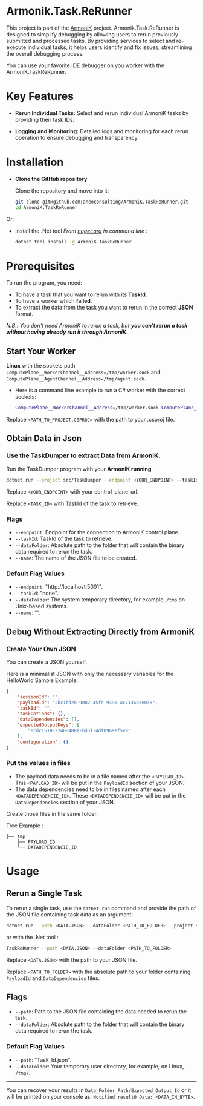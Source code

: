 # Armonik.Task.ReRunner

This project is part of the [ArmoniK](https://github.com/aneoconsulting/ArmoniK) project.
Armonik.Task.ReRunner is designed to simplify debugging by allowing users to rerun previously submitted and processed tasks. By providing services to select and re-execute individual tasks, it helps users identify and fix issues, streamlining the overall debugging process.

You can use your favorite IDE debugger on you worker with the ArmoniK.TaskReRunner.

# Key Features

- **Rerun Individual Tasks:** Select and rerun individual ArmoniK tasks by providing their task IDs.

- **Logging and Monitoring:** Detailed logs and monitoring for each rerun operation to ensure debugging and transparency.

# Installation

-  **Clone the GitHub repository**

    Clone the repository and move into it:

    ```sh
    git clone git@github.com:aneoconsulting/ArmoniK.TaskReRunner.git
    cd ArmoniK.TaskReRunner
    ```

Or:

- Install the .Net tool
   _From [nuget.org](https://www.nuget.org/) in command line :_

    ```sh
    dotnet tool install -g ArmoniK.TaskReRunner
    ```
# Prerequisites

To run the program, you need:
- To have a task that you want to rerun with its **TaskId**.
- To have a worker which **failed**.
- To extract the data from the task you want to rerun in the correct **JSON** format.

*N.B.: You don't need ArmoniK to rerun a task, but **you can't rerun a task without having already run it through ArmoniK.***

## **Start Your Worker**

**Linux** with the sockets path `ComputePlane__WorkerChannel__Address=/tmp/worker.sock` and `ComputePlane__AgentChannel__Address=/tmp/agent.sock`.

- Here is a command line example to run a C# worker with the correct sockets:

    ```sh
    ComputePlane__WorkerChannel__Address=/tmp/worker.sock ComputePlane__AgentChannel__Address=/tmp/agent.sock dotnet run --project <PATH_TO_PROJECT.CSPROJ>
    ```

Replace `<PATH_TO_PROJECT.CSPROJ>` with the path to your .csproj file.

## Obtain Data in Json

### Use the TaskDumper to extract Data from ArmoniK.

Run the TaskDumper program with your **ArmoniK running**.

```sh
dotnet run --project src/TaskDumper --endpoint <YOUR_ENDPOINT> --taskId <TASK_ID>
```

Replace `<YOUR_ENDPOINT>` with your control_plane_url.

Replace `<TASK_ID>` with TaskId of the task to retrieve.

### Flags

- `--endpoint`: Endpoint for the connection to ArmoniK control plane.
- `--taskId`: TaskId of the task to retrieve.
- `--dataFolder`: Absolute path to the folder that will contain the binary data required to rerun the task.
- `--name`: The name of the JSON file to be created.

### Default Flag Values

- `--endpoint`: "http://localhost:5001".
- `--taskId`: "none".
- `--dataFolder`: The system temporary directory, for example, `/tmp` on Unix-based systems.
- `--name`: "".

## Debug Without Extracting Directly from ArmoniK

### **Create Your Own JSON**

You can create a JSON yourself.

Here is a minimalist JSON with only the necessary variables for the HelloWorld Sample Example:

```json
{
    "sessionId": "",
    "payloadId": "2bc1bd28-9082-45fd-9390-ac713682e038",
    "taskId": "",
    "taskOptions": {},
    "dataDependencies": [],
    "expectedOutputKeys": [
        "8cdc1510-2240-488e-bd5f-4df0969ef5e9"
    ],
    "configuration": {}
}
```

### **Put the values in files**

- The payload data needs to be in a file named after the `<PAYLOAD_ID>`. This `<PAYLOAD_ID>` will be put in the `PayloadId` section of your JSON.
- The data dependencies need to be in files named after each `<DATADEPENDENCIE_ID>`. These `<DATADEPENDENCIE_ID>` will be put in the `DataDependencies` section of your JSON.

Create those files in the same folder.

Tree Example :

```
├── tmp
    ├── PAYLOAD_ID
    └── DATADEPENDENCIE_ID
```

# Usage

## Rerun a Single Task

To rerun a single task, use the `dotnet run` command and provide the path of the JSON file containing task data as an argument:

```sh
dotnet run --path <DATA.JSON> --dataFolder <PATH_TO_FOLDER> --project src/TaskReRunner/
```

or with the .Net tool :

```sh
TaskReRunner --path <DATA.JSON> --dataFolder <PATH_TO_FOLDER>
```

Replace `<DATA.JSON>` with the path to your JSON file.

Replace `<PATH_TO_FOLDER>` with the absolute path to your folder containing `PayloadId` and `DataDependencies` files.

## Flags

- `--path`: Path to the JSON file containing the data needed to rerun the task.
- `--dataFolder`: Absolute path to the folder that will contain the binary data required to rerun the task.

### Default Flag Values

- `--path`: "Task_Id.json".
- `--dataFolder`: Your temporary user directory, for example, on Linux, `/tmp/`.

----

You can recover your results in `Data_Folder_Path/Expected_Output_Id` or it will be printed on your console as:
`Notified result0 Data: <DATA_IN_BYTE>`.

